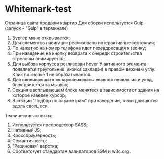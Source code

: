 # Whitemark-test

Страница сайта продажи квартир
Для сборки используется Gulp (запуск - "Gulp" в терминале)

1. Бургер меню открывается;
2. Для элементов навигации реализованы интерактивные состояния;
3. По нажатию на номер телефона идет переадресация к звонку;
4. При наведение на кнопку возврата к очереди строительства стрелочка анимируется;
5. Для выбора корпусов реализован hover. У активного элемента появляется треугольник (иконка закладки) в правом верхнем углу. Клик по кнопке 1 не обрабатывается.
6. Для всплывающего окна реализованы плавное появление и уход, блок движется за мышью;
7. Секция в всплывающем блоке менятеся в зависимости от здания на которое наведен курсор;
8. В секции "Подбор по параметрам" при наведении, точки двигаются вдоль своец оси.

Технические аспекты:

1. Используется препроцессор SASS;
2. Нативный JS;
3. Кроссбраузерность;
4. Семантичность;
5. "Резиновая" верстка;
6. Соответсвует стандартам валидаторов БЭМ и w3c.org .
